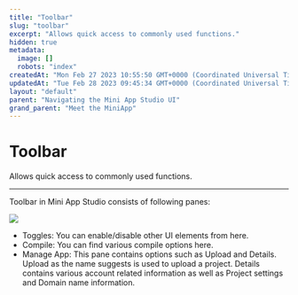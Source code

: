 ```yaml
---
title: "Toolbar"
slug: "toolbar"
excerpt: "Allows quick access to commonly used functions."
hidden: true
metadata: 
  image: []
  robots: "index"
createdAt: "Mon Feb 27 2023 10:55:50 GMT+0000 (Coordinated Universal Time)"
updatedAt: "Tue Feb 28 2023 09:45:34 GMT+0000 (Coordinated Universal Time)"
layout: "default"
parent: "Navigating the Mini App Studio UI"
grand_parent: "Meet the MiniApp"
---
```

# Toolbar 
Allows quick access to commonly used functions.
*** 
Toolbar in Mini App Studio consists of following panes:

![](https://files.readme.io/ac9e067-Toolbar1.png)

- Toggles: You can enable/disable other UI elements from here.
- Compile: You can find various compile options here. 
- Manage App: This pane contains options such as Upload and Details. Upload as the name suggests is used to upload a project. Details contains various account related information as well as Project settings and Domain name information.
